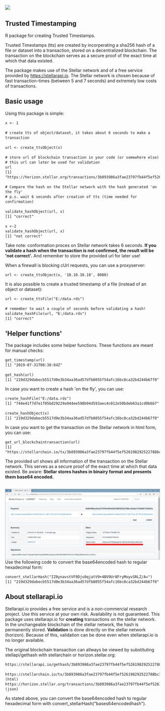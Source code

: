 [![](https://cranlogs.r-pkg.org/badges/trustedtimestamping)](https://cran.r-project.org/package=trustedtimestamping)

## Trusted Timestamping
R package for creating Trusted Timestamps.

Trusted Timestamps (tts) are created by incorperating a sha256 hash of a file or dataset into a transaction, stored on a decentralized blockchain. The transaction on the blockchain serves as a secure proof of the exact time at which that data existed.

The package makes use of the Stellar network and of a free service provided by https://stellarapi.io. The Stellar network is chosen because of fast transaction-times (between 5 and 7 seconds) and extremely low costs of transactions.  

## Basic usage

Using this package is simple:

```
x <- 1

# create tts of object/dataset, it takes about 6 seconds to make a transaction

url <- create_ttsObject(x)

# store url of blockchain transaction in your code (or somewhere else)
# this url can later be used for validation
url
[1] "https://horizon.stellar.org/transactions/3b893986a3fae23797fb44f5ef526198292522788bc36dda75186dff170d563a"

# Compare the hash on the Stellar network with the hash generated 'on the fly' 
# p.s. wait 6 seconds after creation of tts (time needed for confirmation)

validate_hashObject(url, x)
[1] "correct"

x <-2
validate_hashObject(url, x)
[1] "not correct"
```
Take note: conformation proces on Stellar network takes 6 seconds. **If you validate a hash when the transaction is not confirmed, 
the result will be 'not correct'.** And remember to store the provided url for later use! 

When a firewall is blocking cUrl requests, you can use a proxyserver:

```
url <- create_ttsObject(x, '10.10.10.10', 8080)
```

It is also possible to create a trusted timestamp of a file (instead of an object or dataset):

```
url <- create_ttsFile("E:/data.rds")

# remember to wait a couple of seconds before validating a hash!
validate_hashFile(url, "E:/data.rds")
[1] "correct"
```

## 'Helper functions'
The package includes some helper functions. These functions are meant for manual checks:

```
get_timestamp(url)
[1] "2019-07-31T08:38:04Z"

get_hash(url)
[1] "219d329dabecb5517d0e3b34aa36ad57dfb8055f54afc16bc8ca32bd244b67f0"
```

In case you want to create a hash 'on the fly', you can use:

```
create_hashFile("E:/data.rds")
[1] "744e41f7d7e1f05bd29229a944ee598b94d593aec4c012e50bdeb63a1cd0b6b7"

create_hashObject(x)
[1] "219d329dabecb5517d0e3b34aa36ad57dfb8055f54afc16bc8ca32bd244b67f0"
```


In case you want to get the transaction on the Stellar network in html form, you can use:

```
get_url_blockchaintransaction(url)
[1] "https://stellarchain.io/tx/3b893986a3fae23797fb44f5ef526198292522788bc36dda75186dff170d563a"
```

The provided url shows all information of the transaction on the Stellar network. This serves as a secure proof of the exact time at which that data existed. Be aware: **Stellar stores hashes in binairy format and presents them base64 encoded.** 

<br/>

<img src="stellar_transaction2.gif" align="left" />





Use the following code to convert the base64encoded hash to regular hexadecimal form:

```
convert_stellarHash("IZ0ynavstVF9Djs0qjatV9+4BV9Ur8FryMoyvSRLZ/A=")
[1] "219d329dabecb5517d0e3b34aa36ad57dfb8055f54afc16bc8ca32bd244b67f0"
```

## About stellarapi.io
Stellarapi.io provides a free service and is a non-commercial research project. Use this service at your own risk. Availability is not guaranteed. This package uses stellarapi.io for **creating** transactions on the stellar network. In the unchangeable blockchain of the stellar network, the hash is permanently stored. **Validation** is done directly on the stellar network (horizon). Because of this, validation can be done even when stellarapi.io is no longer available.   

The original blockchain transaction can allways be viewed by substituting stellapi/gethash with stellarchain or horizon.stellar.org:

```
https://stellarapi.io/gethash/3b893986a3fae23797fb44f5ef526198292522788bc36dda75186dff170d563a

https://stellarchain.io/tx/3b893986a3fae23797fb44f5ef526198292522788bc36dda75186dff170d563a (html)
https://horizon.stellar.org/transactions/3b893986a3fae23797fb44f5ef526198292522788bc36dda75186dff170d563a (json)
```
As stated above, you can convert the base64encoded hash to regular hexadecimal form with convert_stellarHash("bases64encodedhash").
